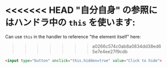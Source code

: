 <<<<<<< HEAD
"自分自身" の参照にはハンドラ中の `this` を使います:
=======
Can use `this` in the handler to reference "the element itself" here:
>>>>>>> a0266c574c0ab8a0834dd38ed65e7e4ee27f9cdb

```html run height=50
<input type="button" onclick="this.hidden=true" value="Click to hide">
```

